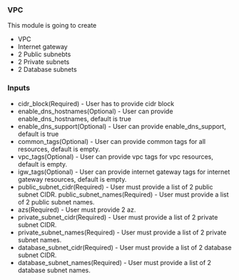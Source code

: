 ### VPC

This module is going to create
* VPC
* Internet gateway
* 2 Public subnebts
* 2 Private subnets
* 2 Database subnets

### Inputs
* cidr_block(Required) - User has to provide cidr block
* enable_dns_hostnames(Optional) - User can provide enable_dns_hostnames, default is true
* enable_dns_support(Optional) - User can provide enable_dns_support, default is true
* common_tags(Optional) - User can provide common tags for all resources, default is empty.
* vpc_tags(Optional) - User can provide vpc tags for vpc resources, default is empty.
* igw_tags(Optional) - User can provide internet gateway tags for internet gateway resources, default is empty.
* public_subnet_cidr(Required) - User must provide a list of 2 public subnet CIDR.
public_subnet_names(Required) - User must provide a list of 2 public subnet names.
* azs(Required) - User must provide 2 az.
* private_subnet_cidr(Required) - User must provide a list of 2 private subnet CIDR.
* private_subnet_names(Required) - User must provide a list of 2 private subnet names.
* database_subnet_cidr(Required) - User must provide a list of 2 database subnet CIDR.
* database_subnet_names(Required) - User must provide a list of 2 database subnet names.